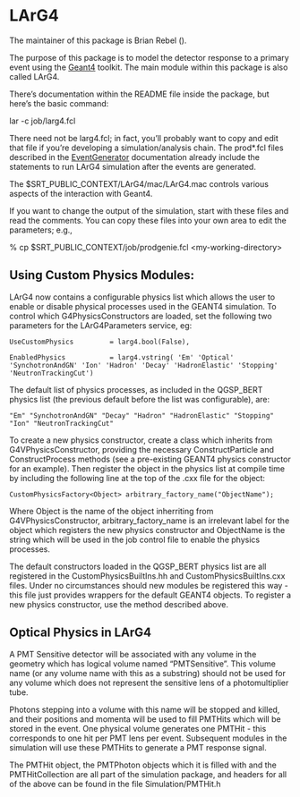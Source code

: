 LArG4
================

The maintainer of this package is Brian Rebel ().

The purpose of this package is to model the detector response to a primary event using the [Geant4](http://geant4.web.cern.ch/geant4/) toolkit. The main module within this package is also called LArG4.

There’s documentation within the README file inside the package, but here’s the basic command:

lar -c job/larg4.fcl

There need not be larg4.fcl; in fact, you’ll probably want to copy and edit that file if you’re developing a simulation/analysis chain. The prod\*.fcl files described in the [EventGenerator](EventGenerator) documentation already include the statements to run LArG4 simulation after the events are generated.

The \$SRT_PUBLIC_CONTEXT/LArG4/mac/LArG4.mac controls various aspects of the interaction with Geant4.

If you want to change the output of the simulation, start with these files and read the comments. You can copy these files into your own area to edit the parameters; e.g.,

% cp \$SRT_PUBLIC_CONTEXT/job/prodgenie.fcl \<my-working-directory\>

Using Custom Physics Modules:
---------------------------------------------------------------

LArG4 now contains a configurable physics list which allows the user to enable or disable physical processes used in the GEANT4 simulation. To control which G4PhysicsConstructors are loaded, set the following two parameters for the LArG4Parameters service, eg:

    UseCustomPhysics         = larg4.bool(False),

    EnabledPhysics           = larg4.vstring( 'Em' 'Optical' 'SynchotronAndGN' 'Ion' 'Hadron' 'Decay' 'HadronElastic' 'Stopping' 'NeutronTrackingCut')

The default list of physics processes, as included in the QGSP_BERT physics list (the previous default before the list was configurable), are:

    "Em" "SynchotronAndGN" "Decay" "Hadron" "HadronElastic" "Stopping" "Ion" "NeutronTrackingCut"

To create a new physics constructor, create a class which inherits from G4VPhysicsConstructor, providing the necessary ConstructParticle and ConstructProcess methods (see a pre-existing GEANT4 physics constructor for an example). Then register the object in the physics list at compile time by including the following line at the top of the .cxx file for the object:

    CustomPhysicsFactory<Object> arbitrary_factory_name("ObjectName");

Where Object is the name of the object inherriting from G4VPhysicsConstructor, arbitrary_factory_name is an irrelevant label for the object which registers the new physics constructor and ObjectName is the string which will be used in the job control file to enable the physics processes.

The default constructors loaded in the QGSP_BERT physics list are all registered in the CustomPhysicsBuiltIns.hh and CustomPhysicsBuiltIns.cxx files. Under no circumstances should new modules be registered this way - this file just provides wrappers for the default GEANT4 objects. To register a new physics constructor, use the method described above.

Optical Physics in LArG4
------------------------------------------------------

A PMT Sensitive detector will be associated with any volume in the geometry which has logical volume named “PMTSensitive”. This volume name (or any volume name with this as a substring) should not be used for any volume which does not represent the sensitive lens of a photomultiplier tube.

Photons stepping into a volume with this name will be stopped and killed, and their positions and momenta will be used to fill PMTHits which will be stored in the event. One physical volume generates one PMTHit - this corresponds to one hit per PMT lens per event. Subsequent modules in the simulation will use these PMTHits to generate a PMT response signal.

The PMTHit object, the PMTPhoton objects which it is filled with and the PMTHitCollection are all part of the simulation package, and headers for all of the above can be found in the file Simulation/PMTHit.h
